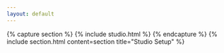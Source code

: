 ```yaml
---
layout: default
---
```


{% capture section %}
{% include studio.html %}
{% endcapture %}
{% include section.html content=section title="Studio Setup" %}
